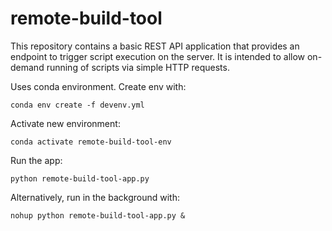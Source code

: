 # remote-build-tool
This repository contains a basic REST API application that provides an endpoint to trigger script execution on the server. It is intended to allow on-demand running of scripts via simple HTTP requests.


Uses conda environment. Create env with:

```
conda env create -f devenv.yml
```

Activate new environment:

```
conda activate remote-build-tool-env
```

Run the app:

```
python remote-build-tool-app.py
```

Alternatively, run in the background with:

```
nohup python remote-build-tool-app.py &
```

